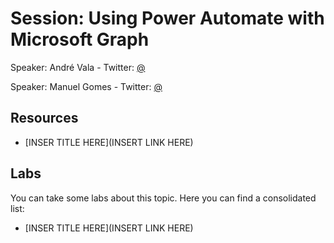 # Session: Using Power Automate with Microsoft Graph
Speaker: André Vala - 
Twitter: [@](https://twitter.com/)

Speaker: Manuel Gomes - 
Twitter: [@](https://twitter.com/)

## Resources
* [INSER TITLE HERE](INSERT LINK HERE)


## Labs
You can take some labs about this topic. Here you can find a consolidated list:
* [INSER TITLE HERE](INSERT LINK HERE)
